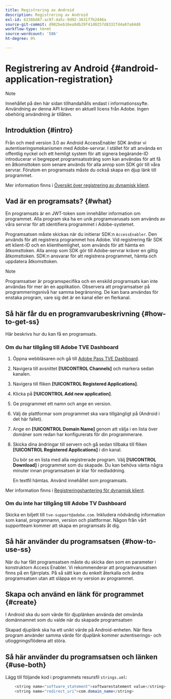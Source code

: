```yaml
---
title: Registrering av Android
description: Registrering av Android
exl-id: 6238bd87-ac97-4a5c-9d92-3631f7b2d46a
source-git-commit: d982beb16ea0db29f41d0257d8332fd4a07a84d8
workflow-type: tm+mt
source-wordcount: '586'
ht-degree: 0%

---
```


# Registrering av Android {#android-application-registration}

>[!NOTE]
>
>Innehållet på den här sidan tillhandahålls endast i informationssyfte. Användning av denna API kräver en aktuell licens från Adobe. Ingen obehörig användning är tillåten.

## Introduktion {#intro}

Från och med version 3.0 av Android AccessEnabler SDK ändrar vi autentiseringsmekanismen med Adobe-servrar. I stället för att använda en offentlig nyckel och ett hemligt system för att signera begärande-ID introducerar vi begreppet programsatssträng som kan användas för att få en åtkomsttoken som senare används för alla anrop som SDK gör till våra servrar. Förutom en programsats måste du också skapa en djup länk till programmet.

Mer information finns i [Översikt över registrering av dynamisk klient](../../../rest-apis/rest-api-dcr/dynamic-client-registration-overview.md).

## Vad är en programsats? {#what}

En programsats är en JWT-token som innehåller information om programmet. Alla program ska ha en unik programvarusats som används av våra servrar för att identifiera programmet i Adobe-systemet.

Programsatsen måste skickas när du initierar SDK:n `AccessEnabler`. Den används för att registrera programmet hos Adobe. Vid registrering får SDK ett klient-ID och en klienthemlighet, som används för att hämta en åtkomsttoken. Alla anrop som SDK gör till Adobe-servrar kräver en giltig åtkomsttoken. SDK:n ansvarar för att registrera programmet, hämta och uppdatera åtkomsttoken.

>[!NOTE]
>
>Programsatser är programspecifika och en enskild programsats kan inte användas för mer än en applikation. Observera att programsatser på programmeringsnivå har samma begränsning. De kan bara användas för enstaka program, vare sig det är en kanal eller en flerkanal.

## Så här får du en programvarubeskrivning {#how-to-get-ss}

Här beskrivs hur du kan få en programsats.

### Om du har tillgång till Adobe TVE Dashboard

1. Öppna webbläsaren och gå till [Adobe Pass TVE Dashboard](https://experience.adobe.com/#/pass/authentication).

1. Navigera till avsnittet **[!UICONTROL Channels]** och markera sedan kanalen.

1. Navigera till fliken **[!UICONTROL Registered Applications]**.

1. Klicka på **[!UICONTROL Add new application]**.

1. Ge programmet ett namn och ange en version.

1. Välj de plattformar som programmet ska vara tillgängligt på (Android i det här fallet).

1. Ange en **[!UICONTROL Domain Name]** genom att välja i en lista över domäner som redan har konfigurerats för din programmerare.

1. Skicka dina ändringar till servern och gå sedan tillbaka till fliken **[!UICONTROL Registered Applications]** i din kanal.

   Du bör se en lista med alla registrerade program. Välj **[!UICONTROL Download]** i programmet som du skapade. Du kan behöva vänta några minuter innan programsatsen är klar för nedladdning.

   En textfil hämtas. Använd innehållet som programsats.

Mer information finns i [Registreringshantering för dynamisk klient](../../../rest-apis/rest-api-dcr/dynamic-client-registration-overview.md#dynamic-client-registration-management).

### Om du inte har tillgång till Adobe TV Dashboard

Skicka en biljett till `tve-support@adobe.com`. Inkludera nödvändig information som kanal, programnamn, version och plattformar. Någon från vårt supportteam kommer att skapa en programsats åt dig.

## Så här använder du programsatsen {#how-to-use-ss}

När du har fått programsatsen måste du skicka den som en parameter i konstruktorn Access Enabler. Vi rekommenderar att programvarusatsen finns på en fjärrplats. På så sätt kan du enkelt återkalla och ändra programsatsen utan att släppa en ny version av programmet.

## Skapa och använd en länk för programmet {#create}

I Android ska du som värde för djuplänken använda det omvända domännamnet som du valde när du skapade programsatsen

Skapad djuplänk ska ha ett unikt värde på Android-enheten. När flera program använder samma värde för djuplänk kommer autentiserings- och utloggningsflödena att störa.

## Så här använder du programsatsen och länken {#use-both}

Lägg till följande kod i programmets resursfil `strings.xml`:

```JAVA
    <string name="software_statement">softwarestatement value</string>
    <string name="redirect_uri">com.domain_name</string>
```
